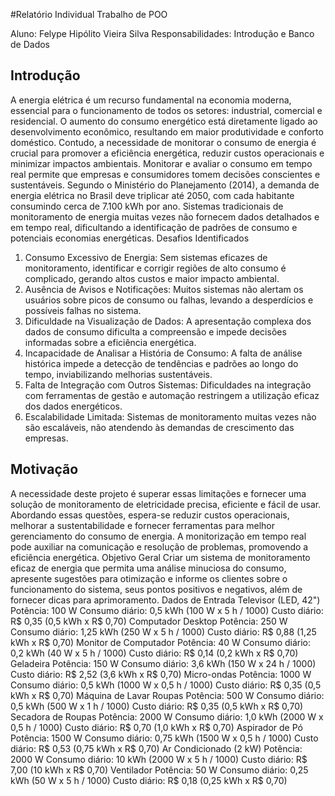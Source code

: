 #Relatório Individual Trabalho de POO

Aluno: Felype Hipólito Vieira Silva
Responsabilidades: Introdução e Banco de Dados

## Introdução
A energia elétrica é um recurso fundamental na economia moderna, essencial para o funcionamento de todos os setores: industrial, comercial e residencial. O aumento do consumo energético está diretamente ligado ao desenvolvimento econômico, resultando em maior produtividade e conforto doméstico. Contudo, a necessidade de monitorar o consumo de energia é crucial para promover a eficiência energética, reduzir custos operacionais e minimizar impactos ambientais. Monitorar e avaliar o consumo em tempo real permite que empresas e consumidores tomem decisões conscientes e sustentáveis.
Segundo o Ministério do Planejamento (2014), a demanda de energia elétrica no Brasil deve triplicar até 2050, com cada habitante consumindo cerca de 7.100 kWh por ano. Sistemas tradicionais de monitoramento de energia muitas vezes não fornecem dados detalhados e em tempo real, dificultando a identificação de padrões de consumo e potenciais economias energéticas.
Desafios Identificados
1.	Consumo Excessivo de Energia: Sem sistemas eficazes de monitoramento, identificar e corrigir regiões de alto consumo é complicado, gerando altos custos e maior impacto ambiental.
2.	Ausência de Avisos e Notificações: Muitos sistemas não alertam os usuários sobre picos de consumo ou falhas, levando a desperdícios e possíveis falhas no sistema.
3.	Dificuldade na Visualização de Dados: A apresentação complexa dos dados de consumo dificulta a compreensão e impede decisões informadas sobre a eficiência energética.
4.	Incapacidade de Analisar a História de Consumo: A falta de análise histórica impede a detecção de tendências e padrões ao longo do tempo, inviabilizando melhorias sustentáveis.
5.	Falta de Integração com Outros Sistemas: Dificuldades na integração com ferramentas de gestão e automação restringem a utilização eficaz dos dados energéticos.
6.	Escalabilidade Limitada: Sistemas de monitoramento muitas vezes não são escaláveis, não atendendo às demandas de crescimento das empresas.
## Motivação
A necessidade deste projeto é superar essas limitações e fornecer uma solução de monitoramento de eletricidade precisa, eficiente e fácil de usar. Abordando essas questões, espera-se reduzir custos operacionais, melhorar a sustentabilidade e fornecer ferramentas para melhor gerenciamento do consumo de energia. A monitorização em tempo real pode auxiliar na comunicação e resolução de problemas, promovendo a eficiência energética.
Objetivo Geral
Criar um sistema de monitoramento eficaz de energia que permita uma análise minuciosa do consumo, apresente sugestões para otimização e informe os clientes sobre o funcionamento do sistema, seus pontos positivos e negativos, além de fornecer dicas para aprimoramento.
Dados de Entrada
Televisor (LED, 42") Potência: 100 W Consumo diário: 0,5 kWh (100 W x 5 h / 1000) Custo diário: R$ 0,35 (0,5 kWh x R$ 0,70)
Computador Desktop Potência: 250 W Consumo diário: 1,25 kWh (250 W x 5 h / 1000) Custo diário: R$ 0,88 (1,25 kWh x R$ 0,70)
Monitor de Computador Potência: 40 W Consumo diário: 0,2 kWh (40 W x 5 h / 1000) Custo diário: R$ 0,14 (0,2 kWh x R$ 0,70) 
Geladeira Potência: 150 W Consumo diário: 3,6 kWh (150 W x 24 h / 1000) Custo diário: R$ 2,52 (3,6 kWh x R$ 0,70)
Micro-ondas Potência: 1000 W Consumo diário: 0,5 kWh (1000 W x 0,5 h / 1000) Custo diário: R$ 0,35 (0,5 kWh x R$ 0,70)
Máquina de Lavar Roupas Potência: 500 W Consumo diário: 0,5 kWh (500 W x 1 h / 1000) Custo diário: R$ 0,35 (0,5 kWh x R$ 0,70)
Secadora de Roupas Potência: 2000 W Consumo diário: 1,0 kWh (2000 W x 0,5 h / 1000) Custo diário: R$ 0,70 (1,0 kWh x R$ 0,70)
Aspirador de Pó Potência: 1500 W Consumo diário: 0,75 kWh (1500 W x 0,5 h / 1000) Custo diário: R$ 0,53 (0,75 kWh x R$ 0,70)
Ar Condicionado (2 kW) Potência: 2000 W Consumo diário: 10 kWh (2000 W x 5 h / 1000) Custo diário: R$ 7,00 (10 kWh x R$ 0,70)
Ventilador Potência: 50 W Consumo diário: 0,25 kWh (50 W x 5 h / 1000) Custo diário: R$ 0,18 (0,25 kWh x R$ 0,70)
